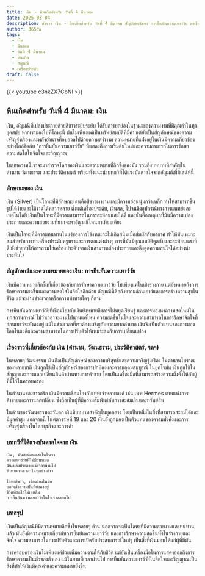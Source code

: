```yaml
---
title: เงิน - หินเกิดสำหรับ วันที่ 4 มีนาคม
date: 2025-03-04
description: สำรวจ เงิน - หินเกิดสำหรับ วันที่ 4 มีนาคม สัญลักษณ์ของ การยืนยันความเยาว์วัย มาเรียนรู้ความหมายลึกซึ้งของหินพิเศษนี้
author: 365วัน
tags:
  - เงิน
  - มีนาคม
  - วันที่ 4 มีนาคม
  - หินเกิด
  - อัญมณี
  - เครื่องประดับ
draft: false
---
```


{{< youtube c3nkZX7CbNI >}}

## หินเกิดสำหรับ วันที่ 4 มีนาคม: เงิน

เงิน, อัญมณีที่เปล่งประกายด้วยสีขาวระยิบระยับ ได้รับการยกย่องในฐานะของความงามที่มีคุณค่าในทุกยุคสมัย หากเรามองไปที่โลหะนี้ มันไม่เพียงแค่เป็นทรัพย์สมบัติที่มีค่า แต่ยังเป็นสัญลักษณ์ของความเจริญรุ่งเรืองและพลังอำนาจที่อบอวลไปด้วยความสง่างาม ความหมายที่แฝงอยู่ในเงินมีความเกี่ยวข้องอย่างใกล้ชิดกับ "การยืนยันความเยาว์วัย" ที่แสดงถึงการเริ่มต้นใหม่และความสามารถในการรักษาความสดใสในจิตใจและวิญญาณ

ในบทความนี้เราจะมาสำรวจโลกของเงินและความหมายที่ลึกซึ้งของมัน รวมถึงบทบาทที่สำคัญในตำนาน วัฒนธรรม และประวัติศาสตร์ พร้อมทั้งแนะนำบทกวีที่ได้แรงบันดาลใจจากอัญมณีที่มีเสน่ห์นี้

### ลักษณะของ เงิน

เงิน (Silver) เป็นโลหะที่มีลักษณะเด่นคือสีขาวเงางามและมีความอ่อนนุ่มกว่าเหล็ก ทำให้สามารถขึ้นรูปได้ง่ายและใช้งานได้หลากหลาย ตั้งแต่เครื่องประดับ, เงินสด, ไปจนถึงอุปกรณ์ทางการแพทย์และเทคโนโลยี เงินเป็นโลหะที่มีความสามารถในการสะท้อนแสงได้ดี และนั่นคือเหตุผลที่มันมีความเปล่งประกายและความสวยงามที่ยากจะหาอัญมณีไหนมาเทียบเคียง

เงินเป็นโลหะที่มีความทนทานในแง่ของการใช้งานและไม่เกิดสนิมเมื่อสัมผัสกับอากาศ ทำให้มันเหมาะสมสำหรับการทำเครื่องประดับหรูหราและการตกแต่งต่างๆ การที่มันมีคุณสมบัติดูดซับและสะท้อนแสงที่ดี ยังช่วยทำให้การสวมใส่เครื่องประดับจากเงินสามารถส่องประกายและดึงดูดความสนใจได้อย่างน่าประทับใจ

### สัญลักษณ์และความหมายของ เงิน: การยืนยันความเยาว์วัย

เงินมีความหมายลึกซึ้งที่เกี่ยวข้องกับการรักษาความเยาว์วัย ไม่เพียงแค่ในเชิงร่างกาย แต่ยังหมายถึงการรักษาความสดชื่นและความสดใสในจิตใจอีกด้วย อัญมณีนี้สื่อถึงความอ่อนเยาว์และการสร้างความสุขในชีวิต แม้จะผ่านช่วงเวลาหรือความท้าทายใดๆ ก็ตาม

การยืนยันความเยาว์วัยที่เชื่อมโยงกับเงินยังหมายถึงการไม่หยุดเรียนรู้ และการมองหาความสดใหม่ในทุกสถานการณ์ ไม่ว่าเวลาจะผ่านไปนานแค่ไหน ความสดชื่นในใจและความสามารถในการรักษาจิตใจที่อ่อนเยาว์จะยังคงอยู่ แม้ในช่วงเวลาที่เราต้องเผชิญกับความยากลำบาก เงินจึงเป็นตัวแทนของการมองโลกในแง่ดีและความสามารถในการปรับตัวให้เหมาะสมกับการเปลี่ยนแปลง

### เรื่องราวที่เกี่ยวข้องกับ เงิน (ตำนาน, วัฒนธรรม, ประวัติศาสตร์, ฯลฯ)

ในหลายๆ วัฒนธรรม เงินถือเป็นสัญลักษณ์ของความบริสุทธิ์และความเจริญรุ่งเรือง ในตำนานโบราณของหลายชาติ เงินถูกใช้เป็นสัญลักษณ์ของการปกป้องและความอุดมสมบูรณ์ ในยุคโรมัน เงินถูกใช้ในสัญญาและการแลกเปลี่ยนสินค้าผ่านทางการค้าขาย โดยเป็นเครื่องมือที่สามารถสร้างความมั่งคั่งให้กับผู้ที่มีไว้ในครอบครอง

ในตำนานของชาวกรีก เงินมีความเชื่อมโยงกับเทพเจ้าหลายองค์ เช่น เทพ Hermes เทพแห่งการค้าขายและการแลกเปลี่ยน ซึ่งถือเป็นผู้ที่มีความสัมพันธ์กับการสะสมเงินและทรัพย์สิน

ในด้านของวัฒนธรรมตะวันตก เงินมีบทบาทสำคัญในยุคกลาง โดยเป็นหนึ่งในสิ่งที่สามารถสะสมได้และมีมูลค่าสูง นอกจากนี้ ในศตวรรษที่ 19 และ 20 เงินยังถูกมองเป็นตัวแทนของความมั่งคั่งและการเจริญรุ่งเรืองในโลกธุรกิจและการค้า

### บทกวีที่ได้แรงบันดาลใจจาก เงิน

```
เงิน, มันสะท้อนแสงในใจเรา
ความเยาว์วัยที่ไม่มีวันหมด
มันเปล่งประกายแม้เวลาผ่านไป
ท้าทายกาลเวลาในทุกย่างก้าว

โลหะสีขาว, เรืองรองในมือ
บอกเล่าความฝันที่ยังคงอยู่
ชีวิตที่สดใสไม่เคยลืม
การยืนยันความเยาว์วัยในใจเราตลอดไป
```

### บทสรุป

เงินเป็นอัญมณีที่มีความหมายลึกซึ้งในหลายๆ ด้าน นอกจากจะเป็นโลหะที่มีความสวยงามและทนทานแล้ว มันยังมีความหมายเกี่ยวกับการยืนยันความเยาว์วัย และการรักษาความสดชื่นทั้งในร่างกายและจิตใจ ความสามารถในการปรับตัวและการเปิดรับประสบการณ์ใหม่ๆ เป็นสิ่งที่เงินมอบให้แก่ผู้ที่มีมัน

การครอบครองเงินไม่เพียงแค่ช่วยเพิ่มความงามให้กับชีวิต แต่ยังเป็นเครื่องมือในการแสดงออกถึงการรักษาความเป็นตัวของตัวเอง แม้ในยามที่เวลาผ่านไป การยืนยันความเยาว์วัยในจิตใจและวิญญาณเป็นสิ่งที่ทำให้เงินมีคุณค่าและความหมายยิ่งขึ้น